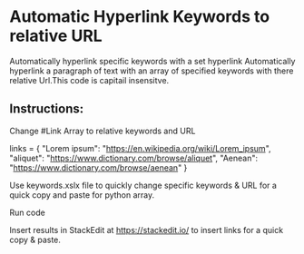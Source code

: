 # Automatic Hyperlink Keywords to relative URL
Automatically hyperlink specific keywords with a set hyperlink
Automatically hyperlink a paragraph of text with an array of specified keywords with there relative Url.This code is capitail insensitve. 

## Instructions: 
Change #Link Array to relative keywords and URL

links = {
    "Lorem ipsum": "https://en.wikipedia.org/wiki/Lorem_ipsum",
    "aliquet": "https://www.dictionary.com/browse/aliquet",
    "Aenean": "https://www.dictionary.com/browse/aenean"
}

Use keywords.xslx file to quickly change specific keywords & URL for a quick copy and paste for python array. 

Run code

Insert results in StackEdit at https://stackedit.io/ to insert links for a quick copy & paste. 
